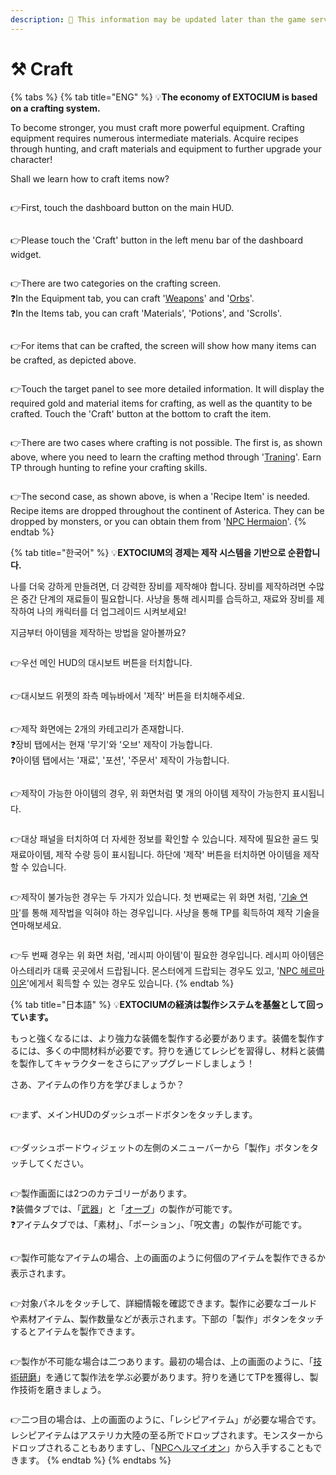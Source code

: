 ```yaml
---
description: 🛑 This information may be updated later than the game server data.
---
```


# ⚒️ Craft

{% tabs %}
{% tab title="ENG" %}
💡**The economy of EXTOCIUM is based on a crafting system.**

To become stronger, you must craft more powerful equipment. Crafting equipment requires numerous intermediate materials. Acquire recipes through hunting, and craft materials and equipment to further upgrade your character!

Shall we learn how to craft items now?

<figure><img src="../.gitbook/assets/image (826).png" alt=""><figcaption></figcaption></figure>

👉First, touch the dashboard button on the main HUD.

<figure><img src="../.gitbook/assets/image (3).png" alt=""><figcaption></figcaption></figure>

👉Please touch the 'Craft' button in the left menu bar of the dashboard widget.

<figure><img src="../.gitbook/assets/image (206).png" alt=""><figcaption></figcaption></figure>

👉There are two categories on the crafting screen. \
❓In the Equipment tab, you can craft '[Weapons](equipment/weapon/#eng)' and '[Orbs](equipment/orb/#eng)'. \
❓In the Items tab, you can craft 'Materials', 'Potions', and 'Scrolls'.

<figure><img src="../.gitbook/assets/image (208).png" alt=""><figcaption></figcaption></figure>

👉For items that can be crafted, the screen will show how many items can be crafted, as depicted above.

<figure><img src="../.gitbook/assets/image (4).png" alt=""><figcaption></figcaption></figure>

👉Touch the target panel to see more detailed information. It will display the required gold and material items for crafting, as well as the quantity to be crafted. Touch the 'Craft' button at the bottom to craft the item.



<figure><img src="../.gitbook/assets/image (214).png" alt=""><figcaption></figcaption></figure>

👉There are two cases where crafting is not possible. The first is, as shown above, where you need to learn the crafting method through '[Traning](traning.md#eng)'. Earn TP through hunting to refine your crafting skills.

<figure><img src="../.gitbook/assets/image (213).png" alt=""><figcaption></figcaption></figure>

👉The second case, as shown above, is when a 'Recipe Item' is needed. Recipe items are dropped throughout the continent of Asterica. They can be dropped by monsters, or you can obtain them from '[NPC Hermaion](../field-info/rotten-hill/npc-rotten-hill.md#hermaion-herumeion)'.
{% endtab %}

{% tab title="한국어" %}
💡**EXTOCIUM의 경제는 제작 시스템을 기반으로 순환합니다.**&#x20;

나를 더욱 강하게 만들려면, 더 강력한 장비를 제작해야 합니다. 장비를 제작하려면 수많은 중간 단계의 재료들이 필요합니다. 사냥을 통해 레시피를 습득하고, 재료와 장비를 제작하여 나의 캐릭터를 더 업그레이드 시켜보세요!

지금부터 아이템을 제작하는 방법을 알아볼까요?

<figure><img src="../.gitbook/assets/image (826).png" alt=""><figcaption></figcaption></figure>

👉우선 메인 HUD의 대시보트 버튼을 터치합니다.

<figure><img src="../.gitbook/assets/image (3).png" alt=""><figcaption></figcaption></figure>

👉대시보드 위젯의 좌측 메뉴바에서 '제작' 버튼을 터치해주세요.

<figure><img src="../.gitbook/assets/image (206).png" alt=""><figcaption></figcaption></figure>

👉제작 화면에는 2개의 카테고리가 존재합니다. \
❓장비 탭에서는 현재 '무기'와 '오브' 제작이 가능합니다.\
❓아이템 탭에서는 '재료', '포션', '주문서' 제작이 가능합니다.

<figure><img src="../.gitbook/assets/image (208).png" alt=""><figcaption></figcaption></figure>

👉제작이 가능한 아이템의 경우, 위 화면처럼 몇 개의 아이템 제작이 가능한지 표시됩니다.

<figure><img src="../.gitbook/assets/image (4).png" alt=""><figcaption></figcaption></figure>

👉대상 패널을 터치하여 더 자세한 정보를 확인할 수 있습니다. 제작에 필요한 골드 및 재료아이템, 제작 수량 등이 표시됩니다. 하단에 '제작' 버튼을 터치하면 아이템을 제작할 수 있습니다.



<figure><img src="../.gitbook/assets/image (214).png" alt=""><figcaption></figcaption></figure>

👉제작이 불가능한 경우는 두 가지가 있습니다. 첫 번째로는 위 화면 처럼, '[기술 연마](traning.md#undefined-1)'를 통해 제작법을 익혀야 하는 경우입니다. 사냥을 통해 TP를 획득하여 제작 기술을 연마해보세요.

<figure><img src="../.gitbook/assets/image (213).png" alt=""><figcaption></figcaption></figure>

👉두 번째 경우는 위 화면 처럼, '레시피 아이템'이 필요한 경우입니다. 레시피 아이템은 아스테리카 대륙 곳곳에서 드랍됩니다. 몬스터에게 드랍되는 경우도 있고, '[NPC 헤르마이온](../field-info/rotten-hill/npc-rotten-hill.md#hermaion-herumeion)'에게서 획득할 수 있는 경우도 있습니다.
{% endtab %}

{% tab title="日本語" %}
💡**EXTOCIUMの経済は製作システムを基盤として回っています。**

もっと強くなるには、より強力な装備を製作する必要があります。装備を製作するには、多くの中間材料が必要です。狩りを通じてレシピを習得し、材料と装備を製作してキャラクターをさらにアップグレードしましょう！

さあ、アイテムの作り方を学びましょうか？

<figure><img src="../.gitbook/assets/image (826).png" alt=""><figcaption></figcaption></figure>

👉まず、メインHUDのダッシュボードボタンをタッチします。

<figure><img src="../.gitbook/assets/image (3).png" alt=""><figcaption></figcaption></figure>

👉ダッシュボードウィジェットの左側のメニューバーから「製作」ボタンをタッチしてください。

<figure><img src="../.gitbook/assets/image (206).png" alt=""><figcaption></figcaption></figure>

👉製作画面には2つのカテゴリーがあります。 \
❓装備タブでは、「[武器](equipment/weapon/#ri-ben-yu)」と「[オーブ](equipment/orb/#ri-ben-yu)」の製作が可能です。 \
❓アイテムタブでは、「素材」、「ポーション」、「呪文書」の製作が可能です。

<figure><img src="../.gitbook/assets/image (208).png" alt=""><figcaption></figcaption></figure>

👉製作可能なアイテムの場合、上の画面のように何個のアイテムを製作できるか表示されます。

<figure><img src="../.gitbook/assets/image (4).png" alt=""><figcaption></figcaption></figure>

👉対象パネルをタッチして、詳細情報を確認できます。製作に必要なゴールドや素材アイテム、製作数量などが表示されます。下部の「製作」ボタンをタッチするとアイテムを製作できます。



<figure><img src="../.gitbook/assets/image (214).png" alt=""><figcaption></figcaption></figure>

👉製作が不可能な場合は二つあります。最初の場合は、上の画面のように、「[技術研磨](traning.md#ri-ben-yu)」を通じて製作法を学ぶ必要があります。狩りを通じてTPを獲得し、製作技術を磨きましょう。

<figure><img src="../.gitbook/assets/image (213).png" alt=""><figcaption></figcaption></figure>

👉二つ目の場合は、上の画面のように、「レシピアイテム」が必要な場合です。レシピアイテムはアステリカ大陸の至る所でドロップされます。モンスターからドロップされることもありますし、「[NPCヘルマイオン](../field-info/rotten-hill/npc-rotten-hill.md#hermaion-herumeion)」から入手することもできます。
{% endtab %}
{% endtabs %}
